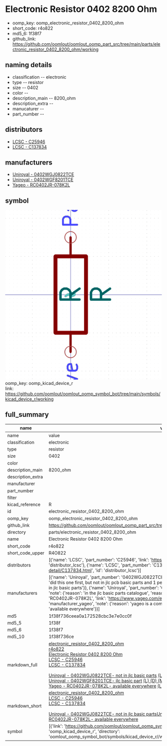 # Electronic Resistor 0402 8200 Ohm

  
* oomp_key: oomp_electronic_resistor_0402_8200_ohm 
* short_code: r4o822
* md5_6: 1f38f7  
* github_link: https://github.com/oomlout/oomlout_oomp_part_src/tree/main/parts/electronic_resistor_0402_8200_ohm/working  
## naming details
* classification -- electronic
* type -- resistor
* size -- 0402
* color -- 
* description_main -- 8200_ohm
* description_extra -- 
* manucaturer -- 
* part_number -- 

## distributors
* [LCSC - C25946](https://lcsc.com/product-detail/C25946.html)  
* [LCSC - C137834](https://lcsc.com/product-detail/C137834.html)  

## manufacturers
* [Uniroyal - 0402WGJ0822TCE]()  
* [Uniroyal - 0402WGF8201TCE]()  
* [Yageo - RC0402JR-078K2L](https://www.yageo.com/en/Chart/Download/pdf/RC0402JR-078K2L)  

## symbol

![](symbol/0/working/working_600.png)  
oomp_key: oomp_kicad_device_r  
link: https://github.com/oomlout/oomlout_oomp_symbol_bot/tree/main/symbols/kicad_device_r/working  


## full_summary
| name | value | 
| --- | --- | 
| name | value | 
| classification | electronic | 
| type | resistor | 
| size | 0402 | 
| color |  | 
| description_main | 8200_ohm | 
| description_extra |  | 
| manufacturer |  | 
| part_number |  | 
| filter |  | 
| kicad_reference | R | 
| id | electronic_resistor_0402_8200_ohm | 
| oomp_key | oomp_electronic_resistor_0402_8200_ohm | 
| github_link | https://github.com/oomlout/oomlout_oomp_part_src/tree/main/parts/electronic_resistor_0402_8200_ohm/working | 
| directory | parts/electronic_resistor_0402_8200_ohm | 
| name | Electronic Resistor 0402 8200 Ohm | 
| short_code | r4o822 | 
| short_code_upper | R4O822 | 
| distributors | [{'name': 'LCSC', 'part_number': 'C25946', 'link': 'https://lcsc.com/product-detail/C25946.html', 'id': 'distributor_lcsc'}, {'name': 'LCSC', 'part_number': 'C137834', 'link': 'https://lcsc.com/product-detail/C137834.html', 'id': 'distributor_lcsc'}] | 
| manufacturers | [{'name': 'Uniroyal', 'part_number': '0402WGJ0822TCE', 'link': '', 'id': 'manufacturer_uniroyal', 'note': {'reason': 'did this one first, but not in jlc pcb basic parts and 1 percent are and they are the same price', 'reason_short': 'not in jlc basic parts'}}, {'name': 'Uniroyal', 'part_number': '0402WGF8201TCE', 'link': '', 'id': 'manufacturer_uniroyal', 'note': {'reason': 'in the jlc basic parts catalogue', 'reason_short': 'jlc basic part'}}, {'name': 'Yageo', 'part_number': 'RC0402JR-078K2L', 'link': 'https://www.yageo.com/en/Chart/Download/pdf/RC0402JR-078K2L', 'id': 'manufacturer_yageo', 'note': {'reason': 'yageo is a commonly cross referenced part number', 'reason_short': 'available everywhere'}}] | 
| md5 | 1f38f736ceea0a172528cbc3e7e0cc0f | 
| md5_5 | 1f38f | 
| md5_6 | 1f38f7 | 
| md5_10 | 1f38f736ce | 
| markdown_full | [electronic_resistor_0402_8200_ohm](https://github.com/oomlout/oomlout_oomp_part_src/tree/main/parts/electronic_resistor_0402_8200_ohm/working)<br>[r4o822](https://github.com/oomlout/oomlout_oomp_part_src/tree/main/parts/electronic_resistor_0402_8200_ohm/working)<br>[Electronic Resistor 0402 8200 Ohm](https://github.com/oomlout/oomlout_oomp_part_src/tree/main/parts/electronic_resistor_0402_8200_ohm/working)<br>[LCSC - C25946<br>](https://lcsc.com/product-detail/C25946.html)[LCSC - C137834<br>](https://lcsc.com/product-detail/C137834.html)<br>[Uniroyal - 0402WGJ0822TCE- not in jlc basic parts]() [(L)  ](https://www.lcsc.com/search?q=0402WGJ0822TCE)[(D)  ](https://www.digikey.com/en/products?keywords=0402WGJ0822TCE)[(M)  ](https://www.mouser.com/Search/Refine?Keyword=0402WGJ0822TCE)[(N)  ](https://www.newark.com/search?st=0402WGJ0822TCE)[(SZ)  ](https://so.szlcsc.com/global.html?k=0402WGJ0822TCE)<br>[Uniroyal - 0402WGF8201TCE- jlc basic part]() [(L)  ](https://www.lcsc.com/search?q=0402WGF8201TCE)[(D)  ](https://www.digikey.com/en/products?keywords=0402WGF8201TCE)[(M)  ](https://www.mouser.com/Search/Refine?Keyword=0402WGF8201TCE)[(N)  ](https://www.newark.com/search?st=0402WGF8201TCE)[(SZ)  ](https://so.szlcsc.com/global.html?k=0402WGF8201TCE)<br>[Yageo - RC0402JR-078K2L- available everywhere](https://www.yageo.com/en/Chart/Download/pdf/RC0402JR-078K2L) [(L)  ](https://www.lcsc.com/search?q=RC0402JR-078K2L)[(D)  ](https://www.digikey.com/en/products?keywords=RC0402JR-078K2L)[(M)  ](https://www.mouser.com/Search/Refine?Keyword=RC0402JR-078K2L)[(N)  ](https://www.newark.com/search?st=RC0402JR-078K2L)[(SZ)  ](https://so.szlcsc.com/global.html?k=RC0402JR-078K2L)<br> | 
| markdown_short | [electronic_resistor_0402_8200_ohm](https://github.com/oomlout/oomlout_oomp_part_src/tree/main/parts/electronic_resistor_0402_8200_ohm/working)<br>[LCSC - C25946<br>](https://lcsc.com/product-detail/C25946.html)[LCSC - C137834<br>](https://lcsc.com/product-detail/C137834.html)<br>[Uniroyal - 0402WGJ0822TCE- not in jlc basic parts]()[Uniroyal - 0402WGF8201TCE- jlc basic part]()[Yageo - RC0402JR-078K2L- available everywhere](https://www.yageo.com/en/Chart/Download/pdf/RC0402JR-078K2L) | 
| symbol | [{'link': 'https://github.com/oomlout/oomlout_oomp_symbol_bot/tree/main/symbols/kicad_device_r', 'oomp_key': 'oomp_kicad_device_r', 'directory': 'oomlout_oomp_symbol_bot/symbols/kicad_device_r//working/working.kicad_sym'}] | 
